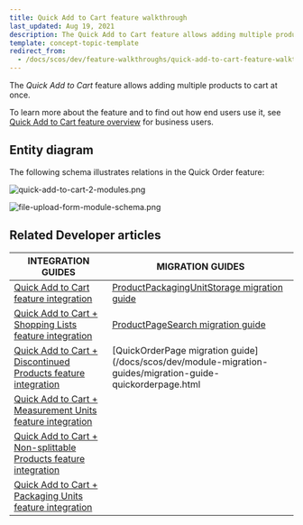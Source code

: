 ```yaml
---
title: Quick Add to Cart feature walkthrough
last_updated: Aug 19, 2021
description: The Quick Add to Cart feature allows adding multiple products to cart at once
template: concept-topic-template
redirect_from:
  - /docs/scos/dev/feature-walkthroughs/quick-add-to-cart-feature-walkthrough/quick-add-to-cart-feature-walkthrough.html
---
```


The _Quick Add to Cart_ feature allows adding multiple products to cart at once.


To learn more about the feature and to find out how end users use it, see [Quick Add to Cart feature overview](/docs/scos/user/features/quick-add-to-cart-feature-overview.html) for business users.


## Entity diagram

The following schema illustrates relations  in the Quick Order feature:

<div class="width-100">

![quick-add-to-cart-2-modules.png](https://spryker.s3.eu-central-1.amazonaws.com/docs/Features/Shopping+Cart/Cart/Quick+Order/Quick+Order+Feature+Overview/quick-add-to-cart-2-modules.png)

</div>

<div class="width-100">

![file-upload-form-module-schema.png](https://spryker.s3.eu-central-1.amazonaws.com/docs/Features/Shopping+Cart/Cart/Quick+Order/Quick+Order+Feature+Overview/file-upload-form-module-schema.png)

</div>


## Related Developer articles

| INTEGRATION GUIDES  | MIGRATION GUIDES |
|---|---|
| [Quick Add to Cart feature integration](/docs/scos/dev/feature-integration-guides/quick-add-to-cart-feature-integration.html) | [ProductPackagingUnitStorage migration guide](/docs/scos/dev/module-migration-guides/migration-guide-productpackagingunitstorage.html) |
| [Quick Add to Cart + Shopping Lists feature integration](/docs/scos/dev/feature-integration-guides/quick-add-to-cart-shopping-lists-feature-integration.html) | [ProductPageSearch migration guide](/docs/scos/dev/module-migration-guides/migration-guide-productpagesearch.html) |
| [Quick Add to Cart + Discontinued Products feature integration](/docs/scos/dev/feature-integration-guides/quick-add-to-cart-discontinued-products-feature-integration.html) | [QuickOrderPage migration guide](/docs/scos/dev/module-migration-guides/migration-guide-quickorderpage.html |
| [Quick Add to Cart + Measurement Units feature integration](/docs/scos/dev/feature-integration-guides/quick-add-to-cart-measurement-units-feature-integration.html) |  |
| [Quick Add to Cart + Non-splittable Products feature integration](/docs/scos/dev/feature-integration-guides/quick-add-to-cart-non-splittable-products-feature-integration.html) |  |
| [Quick Add to Cart + Packaging Units feature integration](/docs/scos/dev/feature-integration-guides/quick-add-to-cart-packaging-units-feature-integration.html) |  |

